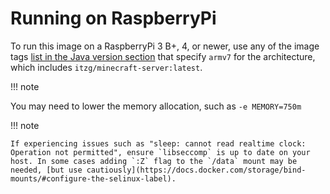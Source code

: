# Running on RaspberryPi

To run this image on a RaspberryPi 3 B+, 4, or newer, use any of the image tags [list in the Java version section](../versions/java.md) that specify `armv7` for the architecture, which includes `itzg/minecraft-server:latest`.

!!! note
   
   You may need to lower the memory allocation, such as `-e MEMORY=750m`

!!! note

    If experiencing issues such as "sleep: cannot read realtime clock: Operation not permitted", ensure `libseccomp` is up to date on your host. In some cases adding `:Z` flag to the `/data` mount may be needed, [but use cautiously](https://docs.docker.com/storage/bind-mounts/#configure-the-selinux-label).
